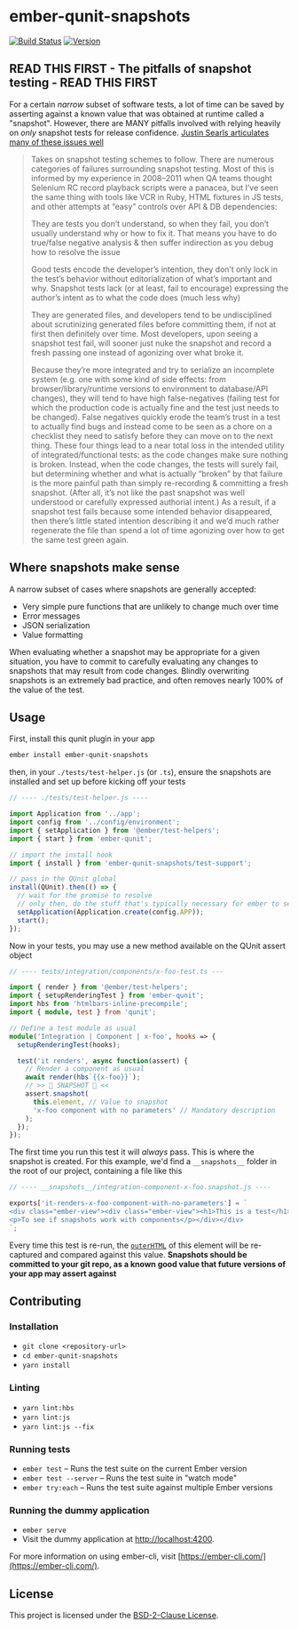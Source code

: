 # ember-qunit-snapshots

[![Build Status](https://travis-ci.org/mike-north/ember-qunit-snapshots.svg?branch=master)](https://travis-ci.org/mike-north/ember-qunit-snapshots)
[![Version](https://img.shields.io/npm/v/ember-qunit-snapshots.svg)](https://www.npmjs.com/package/ember-qunit-snapshots)

## READ THIS FIRST - The pitfalls of snapshot testing - READ THIS FIRST

For a certain _narrow_ subset of software tests, a lot of time can be saved by asserting against a known value that was obtained at runtime called a "snapshot". However, there are MANY pitfalls involved with relying heavily on _only_ snapshot tests for release confidence. [Justin Searls articulates many of these issues well](https://twitter.com/searls/status/919594505938112512)

> Takes on snapshot testing schemes to follow. There are numerous categories of failures surrounding snapshot testing. Most of this is informed by my experience in 2008–2011 when QA teams thought Selenium RC record playback scripts were a panacea, but I’ve seen the same thing with tools like VCR in Ruby, HTML fixtures in JS tests, and other attempts at “easy” controls over API & DB dependencies:
>
> They are tests you don’t understand, so when they fail, you don’t usually understand why or how to fix it. That means you have to do true/false negative analysis & then suffer indirection as you debug how to resolve the issue
>
> Good tests encode the developer’s intention, they don’t only lock in the test’s behavior without editorialization of what’s important and why. Snapshot tests lack (or at least, fail to encourage) expressing the author’s intent as to what the code does (much less why)
>
> They are generated files, and developers tend to be undisciplined about scrutinizing generated files before committing them, if not at first then definitely over time. Most developers, upon seeing a snapshot test fail, will sooner just nuke the snapshot and record a fresh passing one instead of agonizing over what broke it.
>
> Because they’re more integrated and try to serialize an incomplete system (e.g. one with some kind of side effects: from browser/library/runtime versions to environment to database/API changes), they will tend to have high false-negatives (failing test for which the production code is actually fine and the test just needs to be changed). False negatives quickly erode the team’s trust in a test to actually find bugs and instead come to be seen as a chore on a checklist they need to satisfy before they can move on to the next thing.
> These four things lead to a near total loss in the intended utility of integrated/functional tests: as the code changes make sure nothing is broken.
> Instead, when the code changes, the tests will surely fail, but determining whether and what is actually “broken” by that failure is the more painful path than simply re-recording & committing a fresh snapshot. (After all, it’s not like the past snapshot was well understood or carefully expressed authorial intent.) As a result, if a snapshot test fails because some intended behavior disappeared, then there’s little stated intention describing it and we’d much rather regenerate the file than spend a lot of time agonizing over how to get the same test green again.

## Where snapshots make sense

A narrow subset of cases where snapshots are generally accepted:

- Very simple pure functions that are unlikely to change much over time
- Error messages
- JSON serialization
- Value formatting

When evaluating whether a snapshot may be appropriate for a given situation, you have to commit to carefully evaluating any changes to snapshots that may result from code changes. Blindly overwriting snapshots is an extremely bad practice, and often removes nearly 100% of the value of the test.

## Usage

First, install this qunit plugin in your app

```sh
ember install ember-qunit-snapshots
```

then, in your `./tests/test-helper.js` (or `.ts`), ensure the snapshots are installed and set up before kicking off your tests

```ts
// ---- ./tests/test-helper.js ----

import Application from '../app';
import config from '../config/environment';
import { setApplication } from '@ember/test-helpers';
import { start } from 'ember-qunit';

// import the install hook
import { install } from 'ember-qunit-snapshots/test-support';

// pass in the QUnit global
install(QUnit).then(() => {
  // wait for the promise to resolve
  // only then, do the stuff that's typically necessary for ember to set up for testing
  setApplication(Application.create(config.APP));
  start();
});
```

Now in your tests, you may use a new method available on the QUnit assert object

```ts
// ---- tests/integration/components/x-foo-test.ts ---

import { render } from '@ember/test-helpers';
import { setupRenderingTest } from 'ember-qunit';
import hbs from 'htmlbars-inline-precompile';
import { module, test } from 'qunit';

// Define a test module as usual
module('Integration | Component | x-foo', hooks => {
  setupRenderingTest(hooks);

  test('it renders', async function(assert) {
    // Render a component as usual
    await render(hbs`{{x-foo}}`);
    // >> 📸 SNAPSHOT 📸 <<
    assert.snapshot(
      this.element, // Value to snapshot
      'x-foo component with no parameters' // Mandatory description
    );
  });
});
```

The first time you run this test it will _always_ pass. This is where the snapshot is created. For this example, we'd find a `__snapshots__` folder in the root of our project, containing a file like this

```js
// ---- __snapshots__/integration-component-x-foo.snapshot.js ----

exports['it-renders-x-foo-component-with-no-parameters'] = `
<div class="ember-view"><div class="ember-view"><h1>This is a test</h1>
<p>To see if snapshots work with components</p></div></div>
`;
```

Every time this test is re-run, the [`outerHTML`](https://developer.mozilla.org/en-US/docs/Web/API/Element/outerHTML) of this element will be re-captured and compared against this value. **Snapshots should be committed to your git repo, as a known good value that future versions of your app may assert against**

## Contributing

### Installation

- `git clone <repository-url>`
- `cd ember-qunit-snapshots`
- `yarn install`

### Linting

- `yarn lint:hbs`
- `yarn lint:js`
- `yarn lint:js --fix`

### Running tests

- `ember test` – Runs the test suite on the current Ember version
- `ember test --server` – Runs the test suite in "watch mode"
- `ember try:each` – Runs the test suite against multiple Ember versions

### Running the dummy application

- `ember serve`
- Visit the dummy application at [http://localhost:4200](http://localhost:4200).

For more information on using ember-cli, visit [https://ember-cli.com/](https://ember-cli.com/).

## License

This project is licensed under the [BSD-2-Clause License](LICENSE.md).
